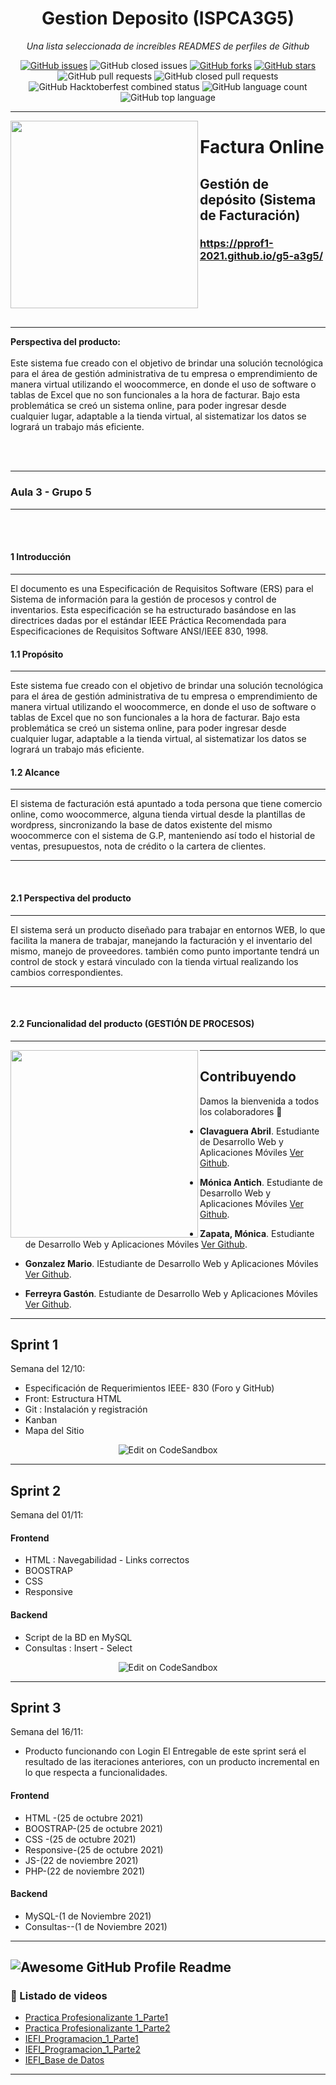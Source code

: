 
<h1 align="center">Gestion Deposito (ISPCA3G5)</h1>
<div align="center">


<i>Una lista seleccionada de increíbles READMES de perfiles de Github</i>

<a href="https://github.com/PPROF1-2021/g5-a3g5/issues"><img alt="GitHub issues" src="https://img.shields.io/github/issues/PPROF1-2021/g5-a3g5?style=for-the-badge"></a>
<img alt="GitHub closed issues" src="https://img.shields.io/github/issues-closed/PPROF1-2021/g5-a3g5?style=for-the-badge">
<a href="https://github.com/PPROF1-2021/g5-a3g5/network"><img alt="GitHub forks" src="https://img.shields.io/github/forks/PPROF1-2021/g5-a3g5?style=for-the-badge"></a>
<a href="https://github.com/PPROF1-2021/g5-a3g5/stargazers"><img alt="GitHub stars" src="https://img.shields.io/github/stars/PPROF1-2021/g5-a3g5?style=for-the-badge"></a>
<img alt="GitHub pull requests" src="https://img.shields.io/github/issues-pr/PPROF1-2021/g5-a3g5?style=for-the-badge">
<img alt="GitHub closed pull requests" src="https://img.shields.io/github/issues-pr-closed-raw/PPROF1-2021/g5-a3g5?style=for-the-badge">
<img alt="GitHub Hacktoberfest combined status" src="https://img.shields.io/github/hacktoberfest/2021/PPROF1-2021/g5-a3g5?style=for-the-badge">
<img alt="GitHub language count" src="https://img.shields.io/github/languages/count/PPROF1-2021/g5-a3g5?style=for-the-badge">
<img alt="GitHub top language" src="https://img.shields.io/github/languages/top/PPROF1-2021/g5-a3g5?style=for-the-badge">

</div>

---

<a href="url"><img src="https://github.com/PPROF1-2021/g5-a3g5/blob/master/img/Logo.png" align="left" height="300"></a>


# Factura Online
## Gestión de depósito (Sistema de Facturación)
### https://pprof1-2021.github.io/g5-a3g5/
<br>
<br>
<br>
<br>

####
---
**Perspectiva del producto:**
<br><br>
Este sistema fue creado con el objetivo de brindar una solución tecnológica para el área de gestión
administrativa de tu empresa o emprendimiento de manera virtual utilizando el woocommerce, en donde el
uso de software o tablas de Excel que no son funcionales a la hora de facturar. Bajo esta problemática se creó
un sistema online, para poder ingresar desde cualquier lugar, adaptable a la tienda virtual, al sistematizar los
datos se logrará un trabajo más eficiente.

<br>
<br>


---

###         Aula 3 -  Grupo 5
---
<br>
<br>

#### 1     Introducción
---
El documento es una Especificación de Requisitos Software (ERS) para el Sistema de información para la gestión de procesos y control de inventarios. Esta especificación se ha estructurado basándose en las directrices dadas por el estándar IEEE Práctica Recomendada para Especificaciones de Requisitos Software ANSI/IEEE 830, 1998.
<br>

#### 1.1         Propósito
---
Este sistema fue creado con el objetivo de brindar una solución tecnológica para el
área de gestión administrativa de tu empresa o emprendimiento de manera
virtual utilizando el woocommerce, en donde el uso de software o tablas de Excel
que no son funcionales a la hora de facturar.
Bajo esta problemática se creó un sistema online, para poder ingresar desde
cualquier lugar, adaptable a la tienda virtual, al sistematizar los datos se logrará
un trabajo más eficiente.
<br>

#### 1.2         Alcance
--- 
El sistema de facturación está apuntado a toda persona que tiene comercio online, como woocommerce, alguna tienda virtual desde la plantillas de wordpress, sincronizando la base de datos existente del mismo woocommerce con el sistema de G.P, manteniendo así todo el historial de ventas, presupuestos, nota de crédito o la cartera de clientes.



--- 
<br>

#### 2.1         Perspectiva del producto
--- 
El sistema será un producto diseñado para trabajar en entornos WEB, lo que facilita la manera de trabajar, manejando la facturación y el inventario del mismo, manejo de proveedores. también como punto importante tendrá un control de stock y estará vinculado con la tienda virtual realizando los cambios correspondientes.



--- 
<br>

#### 2.2         Funcionalidad del producto (GESTIÓN DE PROCESOS)
--- 
<a href="url"><img src="https://github.com/PPROF1-2021/g5-a3g5/blob/master/img/proceso.png" align="left" height="300"></a>

--- 
## Contribuyendo

Damos la bienvenida a todos los colaboradores 💙

- **Clavaguera Abril**. Estudiante de Desarrollo Web y Aplicaciones Móviles [Ver Github](https://github.com/Abrilc90).
- **Mónica Antich**. Estudiante de Desarrollo Web y Aplicaciones Móviles [Ver Github](https://github.com/MonicaAntich).

- **Zapata, Mónica**. Estudiante de Desarrollo Web y Aplicaciones Móviles [Ver Github](https://github.com/MonicaVZapata).

- **Gonzalez Mario**. IEstudiante de Desarrollo Web y Aplicaciones Móviles [Ver Github](https://github.com/mariogonzalezispc).

- **Ferreyra Gastón**. Estudiante de Desarrollo Web y Aplicaciones Móviles [Ver Github](https://github.com/gastonloco).
--- 

## Sprint 1

Semana del 12/10:

- Especificación de Requerimientos IEEE- 830 (Foro y GitHub)
- Front: Estructura HTML
- Git : Instalación y registración
- Kanban
- Mapa del Sitio




<p align="center">
  <a>
    <img alt="Edit on CodeSandbox" src="https://github.com/PPROF1-2021/g5-a3g5/blob/master/img/mapa.png">
  </a>
</p>

--- 

## Sprint 2

Semana del 01/11:
#### Frontend

- HTML : Navegabilidad - Links correctos 
- BOOSTRAP
- CSS 
- Responsive
#### Backend

- Script de la BD en MySQL
- Consultas : Insert - Select


<p align="center">
  <a>
    <img alt="Edit on CodeSandbox" src="https://github.com/PPROF1-2021/g5-a3g5/blob/master/img/bd.png">
  </a>
</p>

--- 

## Sprint 3

Semana del 16/11:

- Producto funcionando con Login 
El Entregable de este sprint será el resultado de las iteraciones anteriores, con un producto incremental en lo que respecta a funcionalidades. 


#### Frontend
- HTML -(25 de octubre 2021)
- BOOSTRAP-(25 de octubre 2021)
- CSS -(25 de octubre 2021)
- Responsive-(25 de octubre 2021)
- JS-(22 de noviembre 2021)
- PHP-(22 de noviembre 2021)

#### Backend
- MySQL-(1 de Noviembre 2021)
- Consultas--(1 de Noviembre 2021)
--- 
<img alt="Awesome GitHub Profile Readme" src="img/sprin3.gif"> </img>
--- 

### 🎥 Listado de videos

<!-- YT:START -->
- [Practica Profesionalizante 1_Parte1][video1]
- [Practica Profesionalizante 1_Parte2][video2]
- [IEFI_Programacion_1_Parte1][video3]
- [IEFI_Programacion_1_Parte2][video4]
- [IEFI_Base de Datos][video5]

<!-- YT:END -->


---
[video1]: https://www.youtube.com/watch?v=oyQQRNPyZ0E
[video2]: https://www.youtube.com/watch?v=kpJN7WFziL4
[video3]: https://www.youtube.com/watch?v=ffQc45vwrT0&t=3s
[video4]: https://www.youtube.com/watch?v=OdESUNqbz74
[video5]: https://www.youtube.com/watch?v=YJ_Bg6fGyso&t=169s

